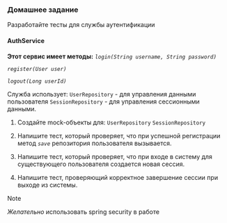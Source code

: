 ### Домашнее задание

Разработайте тесты для службы аутентификации

#### AuthService
**Этот сервис имеет методы:**
*`login(String username, String password)`*

*`register(User user)`*

*`logout(Long userId)`*

Служба использует:
`UserRepository` - для управления данными пользователя
`SessionRepository` - для управления сессионными данными.

1. Создайте mock-объекты для:
	`UserRepository`
	`SessionRepository`
	
2. Напишите тест, который проверяет, что при успешной регистрации метод
	*`save`* репозитория пользователя вызывается.
	
3. Напишите тест, который проверяет, что при входе в систему для существующего пользователя создается новая сессия.

4. Напишите тест, проверяющий корректное завершение сессии при выходе из системы.

> [!NOTE]
> *Желательно* использовать spring security в работе